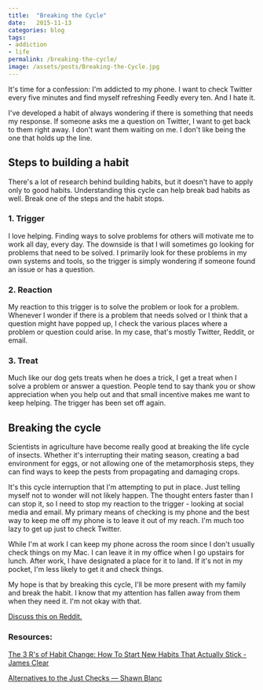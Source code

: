```yaml
---
title:  "Breaking the Cycle"
date:   2015-11-13
categories: blog
tags:
- addiction
- life
permalink: /breaking-the-cycle/
image: /assets/posts/Breaking-the-Cycle.jpg
---
```


It's time for a confession: I'm addicted to my phone. I want to check Twitter every five minutes and find myself refreshing Feedly every ten. And I hate it.
<!--more-->

I've developed a habit of always wondering if there is something that needs my response. If someone asks me a question on Twitter, I want to get back to them right away. I don't want them waiting on me. I don't like being the one that holds up the line.

## Steps to building a habit

There's a lot of research behind building habits, but it doesn't have to apply only to good habits. Understanding this cycle can help break bad habits as well. Break one of the steps and the habit stops.

### 1. Trigger

I love helping. Finding ways to solve problems for others will motivate me to work all day, every day. The downside is that I will sometimes go looking for problems that need to be solved. I primarily look for these problems in my own systems and tools, so the trigger is simply wondering if someone found an issue or has a question.

### 2. Reaction

My reaction to this trigger is to solve the problem or look for a problem. Whenever I wonder if there is a problem that needs solved or I think that a question might have popped up, I check the various places where a problem or question could arise. In my case, that's mostly Twitter, Reddit, or email.

### 3. Treat

Much like our dog gets treats when he does a trick, I get a treat when I solve a problem or answer a question. People tend to say thank you or show appreciation when you help out and that small incentive makes me want to keep helping. The trigger has been set off again.

## Breaking the cycle

Scientists in agriculture have become really good at breaking the life cycle of insects. Whether it's interrupting their mating season, creating a bad environment for eggs, or not allowing one of the metamorphosis steps, they can find ways to keep the pests from propagating and damaging crops.

It's this cycle interruption that I'm attempting to put in place. Just telling myself not to  wonder will not likely happen. The thought enters faster than I can stop it, so I need to stop my reaction to the trigger - looking at social media and email. My primary means of checking is my phone and the best way to keep me off my phone is to leave it out of my reach. I'm much too lazy to get up just to check Twitter. 

While I'm at work I can keep my phone across the room since I don't usually check things on my Mac. I can leave it in my office when I go upstairs for lunch. After work, I have designated a place for it to land. If it's not in my pocket, I'm less likely to get it and check things.

My hope is that by breaking this cycle, I'll be more present with my family and break the habit. I know that my attention has fallen away from them when they need it. I'm not okay with that.

[Discuss this on Reddit.](https://www.reddit.com/r/joebuhlig/comments/3snjem/breaking_the_cycle/)

### Resources:

[The 3 R's of Habit Change: How To Start New Habits That Actually Stick - James Clear](http://jamesclear.com/three-steps-habit-change)

[Alternatives to the Just Checks — Shawn Blanc](http://shawnblanc.net/2014/11/alternatives-to-the-just-checks/)
